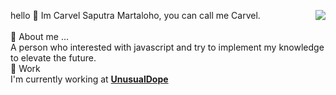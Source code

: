 <img align="right" src="https://github-readme-streak-stats.herokuapp.com?user=carvelsaputra&theme=vue&hide_border=true"></img>

hello 👋 
Im Carvel Saputra Martaloho, you can call me Carvel.
<br>
<br>
💬 About me ...
<br>
A person who interested with javascript and try to implement my knowledge to elevate the future. 
<br>
:briefcase: Work<br />
I'm currently working at [**UnusualDope**](https://unusualdope.com/)


<!--
**carvelsaputra/carvelsaputra** is a ✨ _special_ ✨ repository because its `README.md` (this file) appears on your GitHub profile.

Here are some ideas to get you started:

- 🔭 I’m currently working on ...
- 🌱 I’m currently learning ...
- 👯 I’m looking to collaborate on ...
- 🤔 I’m looking for help with ...
- 💬 Ask me about ...
- 📫 How to reach me: ...
- 😄 Pronouns: ...
- ⚡ Fun fact: ...
-->
